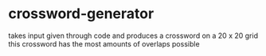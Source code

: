 # crossword-generator
takes input given through code and produces a crossword on a 20 x 20 grid
this crossword has the most amounts of overlaps possible 
